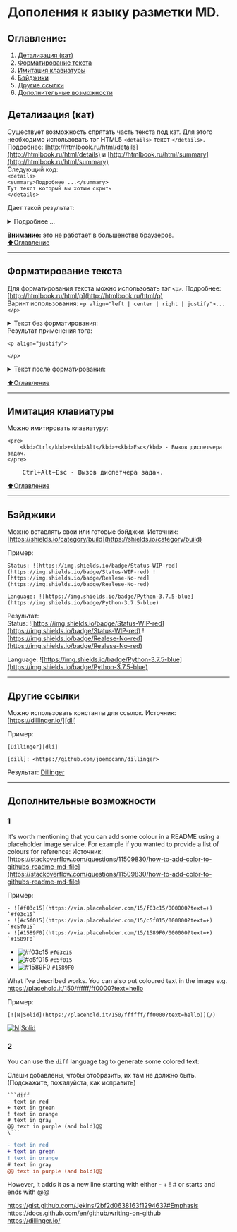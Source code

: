 # Дополения к языку разметки MD.

## Оглавление:
1. [Детализация (кат)](#Детализация-кат)
2. [Форматирование текста](#Форматирование-текста)
3. [Имитация клавиатуры](#Имитация-клавиатуры) 
4. [Бэйджики](#Бэйджики)
5. [Другие ссылки](#Другие-ссылки)
6. [Дополнительные возможности](#Дополнительные-возможности)

## Детализация (кат) 
Существует возможность спрятать часть текста под кат. Для этого необходимо использовать тэг HTML5 `<details>` текст `</details>`. Подробнее: [http://htmlbook.ru/html/details](http://htmlbook.ru/html/details) и [http://htmlbook.ru/html/summary](http://htmlbook.ru/html/summary)   
Следующий код:   
    `<details>`    
    `<summary>Подробнее ...</summary>`    
    `Тут текст который вы хотим скрыть`    
    `</details>`   

Дает такой результат:
<details>
<summary>Подробнее ...</summary>
Тут текст который вы хотим скрыть
</details>    
    
    
**Внимание:** это не работает в большенстве браузеров.    
[:arrow_up:Оглавление](#Оглавление)    
___

## Форматирование текста
Для форматирования текста можно использовать тэг `<p>`. Подробнее: [http://htmlbook.ru/html/p](http://htmlbook.ru/html/p)   
Варинт использования: `<p align="left | center | right | justify">...</p>`    
<details>
<summary>Текст без форматирования:</summary>
Текст (от лат. textus — «ткань; сплетение, связь, сочетание») — зафиксированная на каком-либо материальном носителе человеческая мысль; в общем плане связная и полная последовательность символов.
</details>
Результат применения тэга:

```
<p align="justify">

</p>
```

<details>
<summary>Текст после форматирования:</summary>
<p align="justify">
Текст (от лат. textus — «ткань; сплетение, связь, сочетание») — зафиксированная на каком-либо материальном носителе человеческая мысль; в общем плане связная и полная последовательность символов.
</p>
</details>    
    
[:arrow_up:Оглавление](#Оглавление)
___

## Имитация клавиатуры
Можно имитировать клавиатуру:
```
<pre>
    <kbd>Ctrl</kbd>+<kbd>Alt</kbd>+<kbd>Esc</kbd> - Вызов диспетчера задач.
</pre> 
```
<pre>
    <kbd>Ctrl</kbd>+<kbd>Alt</kbd>+<kbd>Esc</kbd> - Вызов диспетчера задач.
</pre>

[:arrow_up:Оглавление](#Оглавление)
___

## Бэйджики

Можно вставлять свои или готовые бэйджки.
Источник: [https://shields.io/category/build](https://shields.io/category/build)

Пример:
```
Status: ![https://img.shields.io/badge/Status-WIP-red](https://img.shields.io/badge/Status-WIP-red) ![https://img.shields.io/badge/Realese-No-red](https://img.shields.io/badge/Realese-No-red)

Language: ![https://img.shields.io/badge/Python-3.7.5-blue](https://img.shields.io/badge/Python-3.7.5-blue)
```

Результат:  
Status: ![https://img.shields.io/badge/Status-WIP-red](https://img.shields.io/badge/Status-WIP-red) ![https://img.shields.io/badge/Realese-No-red](https://img.shields.io/badge/Realese-No-red)

Language: ![https://img.shields.io/badge/Python-3.7.5-blue](https://img.shields.io/badge/Python-3.7.5-blue)
___

## Другие ссылки

Можно использовать константы для ссылок.
Источник: [https://dillinger.io/][dli]

Пример:
```
[Dillinger][dli]

[dill]: <https://github.com/joemccann/dillinger>
```
Результат: [Dillinger][dill]

[dli]: <https://dillinger.io/>
[dill]: <https://github.com/joemccann/dillinger>
___

## Дополнительные возможности

### 1

It's worth mentioning that you can add some colour in a README using a placeholder image service. For example if you wanted to provide a list of colours for reference:
Источник: [https://stackoverflow.com/questions/11509830/how-to-add-color-to-githubs-readme-md-file](https://stackoverflow.com/questions/11509830/how-to-add-color-to-githubs-readme-md-file)

Пример:
```
- ![#f03c15](https://via.placeholder.com/15/f03c15/000000?text=+) `#f03c15`
- ![#c5f015](https://via.placeholder.com/15/c5f015/000000?text=+) `#c5f015`
- ![#1589F0](https://via.placeholder.com/15/1589F0/000000?text=+) `#1589F0`
```
- ![#f03c15](https://via.placeholder.com/15/f03c15/000000?text=+) `#f03c15`
- ![#c5f015](https://via.placeholder.com/15/c5f015/000000?text=+) `#c5f015`
- ![#1589F0](https://via.placeholder.com/15/1589F0/000000?text=+) `#1589F0`

What I've described works. You can also put coloured text in the image e.g. https://placehold.it/150/ffffff/ff0000?text=hello

Пример:
```
[![N|Solid](https://placehold.it/150/ffffff/ff0000?text=hello)](/)
```
[![N|Solid](https://placehold.it/150/ffffff/ff0000?text=hello)](/)


### 2

You can use the ```diff``` language tag to generate some colored text:

Слеши добавлены, чтобы отобразить, их там не должно быть. (Подскажите, пожалуйста, как исправить)
```
```diff
- text in red
+ text in green
! text in orange
# text in gray
@@ text in purple (and bold)@@
\```
```

```diff
- text in red
+ text in green
! text in orange
# text in gray
@@ text in purple (and bold)@@
```

However, it adds it as a new line starting with either - + ! # or starts and ends with @@


<https://gist.github.com/Jekins/2bf2d0638163f1294637#Emphasis>  
<https://docs.github.com/en/github/writing-on-github>  
<https://dillinger.io/>

